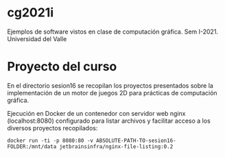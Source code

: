 # cg2021i
Ejemplos de software vistos en clase de computación gráfica. Sem I-2021. Universidad del Valle

# Proyecto del curso
En el directorio sesion16 se recopilan los proyectos presentados sobre la implementación de un motor de juegos 2D para prácticas de computación gráfica.

Ejecución en Docker de un contenedor con servidor web nginx (localhost:8080) configurado para listar archivos y facilitar acceso a los diversos proyectos recopilados:

```
docker run -ti -p 8080:80 -v ABSOLUTE-PATH-TO-sesion16-FOLDER:/mnt/data jetbrainsinfra/nginx-file-listing:0.2
```

